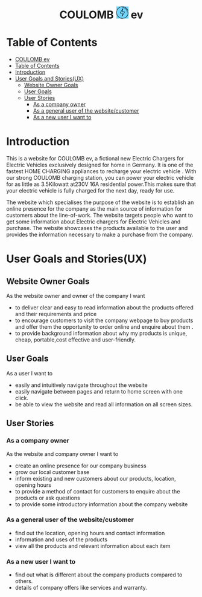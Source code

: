 # <h1 align="center">COULOMB ![alt-text](documentation/favicon-32x32.png) ev</h1>

# Table of Contents
- [COULOMB  ev](#coulomb--ev)
- [Table of Contents](#table-of-contents)
- [Introduction](#introduction)
- [User Goals and Stories(UX)](#user-goals-and-storiesux)
  - [Website Owner Goals](#website-owner-goals)
  - [User Goals](#user-goals)
  - [User Stories](#user-stories)
    - [As a company owner](#as-a-company-owner)
    - [As a general user of the website/customer](#as-a-general-user-of-the-websitecustomer)
    - [As a new user I want to](#as-a-new-user-i-want-to)


# Introduction

This is a website for COULOMB ev, a fictional new Electric Chargers for Electric Vehicles exclusively designed for home in Germany. 
It is one of the fastest HOME CHARGING appliances to recharge your electric vehicle . With our strong COULOMB charging station, you can power your electric vehicle for as little as 3.5Kilowatt at230V 16A residential power.This makes sure that your electric vehicle is fully charged for the next day, ready for use.

The website which specialises the purpose of the website is to establish an online presence for the company as the main source of information for customers about the line-of-work.
The website targets people who want to get some information about Electric chargers for Electric Vehicles and purchase.  The website showcases the products available to the user and provides the information necessary to make a purchase from the company.

# User Goals and Stories(UX)

## Website Owner Goals

As the website owner and owner of the company I want

- to deliver clear and easy to read information about the products offered and their requirements and price
- to encourage customers to visit the company webpage to buy products and offer them the opportunity to order online and enquire about them .
- to provide background information about why my products is unique, cheap, portable,cost effective and user-friendly.

## User Goals

As a user I want to

- easily and intuitively navigate throughout the website
- easily navigate between pages and return to home screen with one click.
- be able to view the website and read all information on all screen sizes.

## User Stories

### As a company owner

As the website and company owner I want to

- create an online presence for our company business
- grow our local customer base
- inform existing and new customers about our products, location, opening hours
- to provide a method of contact for customers to enquire about the products or ask questions
- to provide some introductory information about the company website

### As a general user of the website/customer 

- find out the location, opening hours and contact information
- information and uses of the products 
- view all the products and relevant information about each item

### As a new user I want to

- find out what is different about the company products compared to others.
- details of company offers like services and warranty.